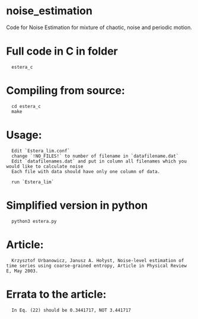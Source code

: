 # noise_estimation

Code for Noise Estimation for mixture of chaotic, noise and periodic motion.

# Full code in C in folder 

      estera_c
      
# Compiling from source:

      cd estera_c
      make

# Usage:

      Edit `Estera_lim.conf`
      change `!NO_FILES!` to number of filename in `datafilename.dat`
      Edit `datafilenames.dat` and put in column all filenames which you would like to calculate noise
      Each file with data should have only one column of data.
      
      run `Estera_lim`
      
# Simplified version in python

      python3 estera.py
      
# Article:


      Krzysztof Urbanowicz, Janusz A. Hołyst, Noise-level estimation of time series using coarse-grained entropy, Article in Physical Review E, May 2003.
      
      
# Errata to the article:

      In Eq. (22) should be 0.3441717, NOT 3.441717
